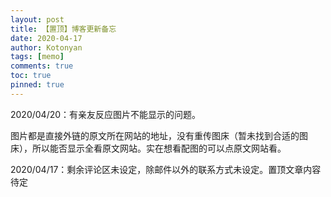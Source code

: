 ```yaml
---
layout: post
title: 【置顶】博客更新备忘
date: 2020-04-17
author: Kotonyan
tags: [memo]
comments: true
toc: true
pinned: true
---
```


2020/04/20：有亲友反应图片不能显示的问题。

图片都是直接外链的原文所在网站的地址，没有重传图床（暂未找到合适的图床），所以能否显示全看原文网站。实在想看配图的可以点原文网站看。

2020/04/17：剩余评论区未设定，除邮件以外的联系方式未设定。置顶文章内容待定

